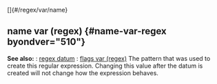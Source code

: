 []{#/regex/var/name}
## name var (regex) {#name-var-regex byondver="510"}
**See also:**
:   [regex datum](#/regex)
:   [flags var (regex)](#/regex/var/flags)
The pattern that was used to create this regular expression. Changing
this value after the datum is created will not change how the expression
behaves.